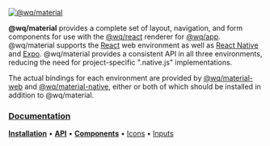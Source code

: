 [![@wq/material][logo]][docs]

**@wq/material** provides a complete set of layout, navigation, and form components for use with the [@wq/react] renderer for [@wq/app].  @wq/material supports the [React] web environment as well as [React Native] and [Expo].  @wq/material provides a consistent API in all three environments, reducing the need for project-specific ".native.js" implementations.

The actual bindings for each environment are provided by [@wq/material-web][installation] and [@wq/material-native][installation], either or both of which should be installed in addition to @wq/material.

### [Documentation][docs]

[**Installation**][installation]
&bull;
[**API**][api]
&bull;
[**Components**][components]
&bull;
[Icons][icons]
&bull;
[Inputs][inputs]

[logo]: https://wq.io/images/@wq/material.svg
[docs]: https://wq.io/@wq/material
[installation]: https://wq.io/@wq/material#installation
[api]: https://wq.io/@wq/material#api
[components]: https://wq.io/components/
[icons]: https://wq.io/icons
[inputs]: https://wq.io/inputs/

[@wq/app]: https://wq.io/@wq/app
[@wq/react]: https://wq.io/@wq/react

[React]: https://reactjs.org/
[React Native]: https://reactnative.dev/
[Expo]: https://expo.io/
